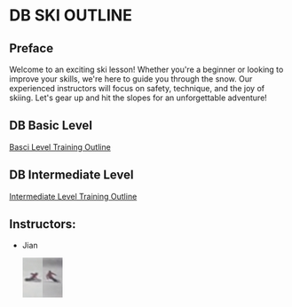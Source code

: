 # DB SKI OUTLINE

## Preface ##    


Welcome to an exciting ski lesson! Whether you're a beginner or looking to improve your skills, we're here to guide you through the snow. Our experienced instructors will focus on safety, technique, and the joy of skiing. Let's gear up and hit the slopes for an unforgettable adventure!


## DB Basic Level
[Basci Level Training Outline](./01_basic.md)

## DB Intermediate Level

[Intermediate Level Training Outline](./02_intermediate.md)


## Instructors:


- Jian 
  <p align="left">
        <img src="./doc/profile.png" alt="schussing" width="15%">
  </p>

  